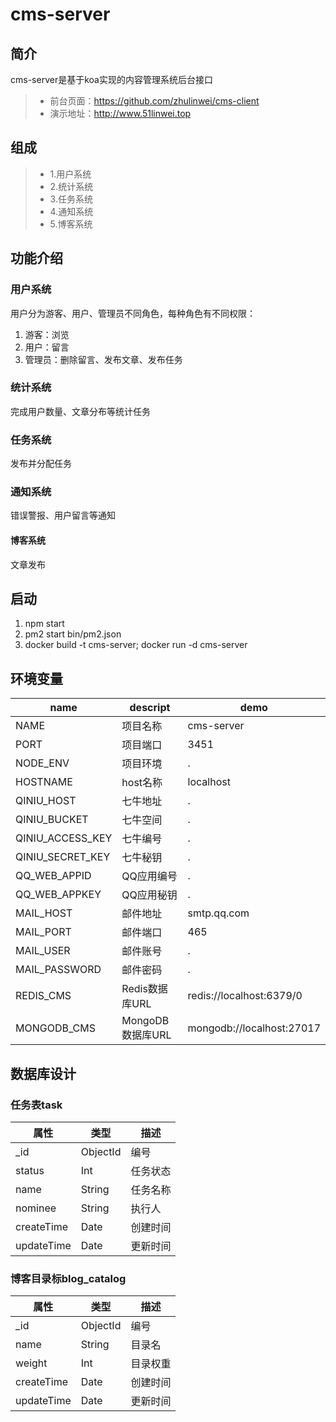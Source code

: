 # cms-server

## 简介
cms-server是基于koa实现的内容管理系统后台接口
> * 前台页面：https://github.com/zhulinwei/cms-client
> * 演示地址：http://www.51linwei.top

## 组成
> * 1.用户系统
> * 2.统计系统
> * 3.任务系统
> * 4.通知系统
> * 5.博客系统

## 功能介绍

### 用户系统
用户分为游客、用户、管理员不同角色，每种角色有不同权限：
1. 游客：浏览
2. 用户：留言
3. 管理员：删除留言、发布文章、发布任务

### 统计系统
完成用户数量、文章分布等统计任务

### 任务系统
发布并分配任务

### 通知系统
错误警报、用户留言等通知

#### 博客系统
文章发布

## 启动
1. npm start
2. pm2 start bin/pm2.json
3. docker build -t cms-server; docker run -d cms-server

## 环境变量
|name|descript|demo|
|----|--------|----|
|NAME|项目名称|cms-server|
|PORT|项目端口|3451|
|NODE_ENV|项目环境|.|
|HOSTNAME|host名称|localhost|
|QINIU_HOST|七牛地址|.|
|QINIU_BUCKET|七牛空间|.|
|QINIU_ACCESS_KEY|七牛编号|.|
|QINIU_SECRET_KEY|七牛秘钥|.|
|QQ_WEB_APPID|QQ应用编号|.|
|QQ_WEB_APPKEY|QQ应用秘钥|.|
|MAIL_HOST|邮件地址|smtp.qq.com|
|MAIL_PORT|邮件端口|465|
|MAIL_USER|邮件账号|.|
|MAIL_PASSWORD|邮件密码|.|
|REDIS_CMS|Redis数据库URL|redis://localhost:6379/0|
|MONGODB_CMS|MongoDB数据库URL|mongodb://localhost:27017|

## 数据库设计

### 任务表task
|属性|类型|描述|
|----|----|----|
|_id|ObjectId|编号|
|status|Int|任务状态|
|name|String|任务名称|
|nominee|String|执行人|
|createTime|Date|创建时间|
|updateTime|Date|更新时间|

### 博客目录标blog_catalog
|属性|类型|描述|
|----|----|----|
|_id|ObjectId|编号|
|name|String|目录名|
|weight|Int|目录权重|
|createTime|Date|创建时间|
|updateTime|Date|更新时间|

